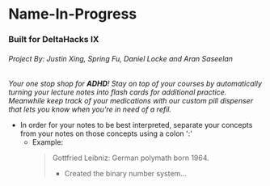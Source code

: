 # Name-In-Progress 
### Built for DeltaHacks IX
###### Project By: Justin Xing, Spring Fu, Daniel Locke and Aran Saseelan

*Your one stop shop for __ADHD__! Stay on top of your courses by automatically turning your lecture notes into flash cards for additional practice. Meanwhile keep track of your medications with our custom pill dispenser that lets you know when you're in need of a refil.*

- In order for your notes to be best interpreted, separate your concepts from your notes on those concepts using a colon ':'
    - Example:
        >Gottfried Leibniz: German polymath born 1964.
        >- Created the binary number system...
